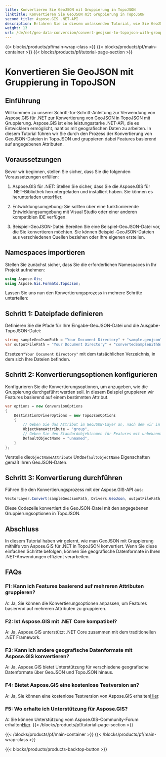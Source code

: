 ```yaml
---
title: Konvertieren Sie GeoJSON mit Gruppierung in TopoJSON
linktitle: Konvertieren Sie GeoJSON mit Gruppierung in TopoJSON
second_title: Aspose.GIS .NET-API
description: Erfahren Sie in diesem umfassenden Tutorial, wie Sie GeoJSON mit Gruppierung mithilfe von Aspose.GIS für .NET in TopoJSON konvertieren.
weight: 13
url: /de/net/geo-data-conversion/convert-geojson-to-topojson-with-grouping/
---
```


{{< blocks/products/pf/main-wrap-class >}}
{{< blocks/products/pf/main-container >}}
{{< blocks/products/pf/tutorial-page-section >}}

# Konvertieren Sie GeoJSON mit Gruppierung in TopoJSON

## Einführung

Willkommen zu unserer Schritt-für-Schritt-Anleitung zur Verwendung von Aspose.GIS für .NET zur Konvertierung von GeoJSON in TopoJSON mit Gruppierung. Aspose.GIS ist eine leistungsstarke .NET-API, die es Entwicklern ermöglicht, nahtlos mit geografischen Daten zu arbeiten. In diesem Tutorial führen wir Sie durch den Prozess der Konvertierung von GeoJSON-Dateien in TopoJSON und gruppieren dabei Features basierend auf angegebenen Attributen.

## Voraussetzungen

Bevor wir beginnen, stellen Sie sicher, dass Sie die folgenden Voraussetzungen erfüllen:

1.  Aspose.GIS für .NET: Stellen Sie sicher, dass Sie die Aspose.GIS für .NET-Bibliothek heruntergeladen und installiert haben. Sie können es herunterladen unter[Hier](https://releases.aspose.com/gis/net/).

2. Entwicklungsumgebung: Sie sollten über eine funktionierende Entwicklungsumgebung mit Visual Studio oder einer anderen kompatiblen IDE verfügen.

3. Beispiel-GeoJSON-Datei: Bereiten Sie eine Beispiel-GeoJSON-Datei vor, die Sie konvertieren möchten. Sie können Beispiel-GeoJSON-Dateien aus verschiedenen Quellen beziehen oder Ihre eigenen erstellen.

## Namespaces importieren

Stellen Sie zunächst sicher, dass Sie die erforderlichen Namespaces in Ihr Projekt aufnehmen:

```csharp
using Aspose.Gis;
using Aspose.Gis.Formats.TopoJson;
```


Lassen Sie uns nun den Konvertierungsprozess in mehrere Schritte unterteilen:

## Schritt 1: Dateipfade definieren

Definieren Sie die Pfade für Ihre Eingabe-GeoJSON-Datei und die Ausgabe-TopoJSON-Datei:

```csharp
string sampleGeoJsonPath = "Your Document Directory" + "sample.geojson";
var outputFilePath = "Your Document Directory" + "convertedSampleWithGrouping_out.topojson";
```

 Ersetzen`"Your Document Directory"` mit dem tatsächlichen Verzeichnis, in dem sich Ihre Dateien befinden.

## Schritt 2: Konvertierungsoptionen konfigurieren

Konfigurieren Sie die Konvertierungsoptionen, um anzugeben, wie die Gruppierung durchgeführt werden soll. In diesem Beispiel gruppieren wir Features basierend auf einem bestimmten Attribut.

```csharp
var options = new ConversionOptions
{
    DestinationDriverOptions = new TopoJsonOptions
    {
        // Geben Sie das Attribut im GeoJSON-Layer an, nach dem wir in Objekte gruppieren möchten
        ObjectNameAttribute = "group",
        // Geben Sie den Standardobjektnamen für Features mit unbekannten Attributwerten an
        DefaultObjectName = "unnamed",
    }
};
```

 Verstelle die`ObjectNameAttribute` Und`DefaultObjectName` Eigenschaften gemäß Ihren GeoJSON-Daten.

## Schritt 3: Konvertierung durchführen

Führen Sie den Konvertierungsprozess mit der Aspose.GIS-API aus:

```csharp
VectorLayer.Convert(sampleGeoJsonPath, Drivers.GeoJson, outputFilePath, Drivers.TopoJson, options);
```

Diese Codezeile konvertiert die GeoJSON-Datei mit den angegebenen Gruppierungsoptionen in TopoJSON.

## Abschluss

In diesem Tutorial haben wir gelernt, wie man GeoJSON mit Gruppierung mithilfe von Aspose.GIS für .NET in TopoJSON konvertiert. Wenn Sie diese einfachen Schritte befolgen, können Sie geografische Datenformate in Ihren .NET-Anwendungen effizient verarbeiten.

## FAQs

### F1: Kann ich Features basierend auf mehreren Attributen gruppieren?
A: Ja, Sie können die Konvertierungsoptionen anpassen, um Features basierend auf mehreren Attributen zu gruppieren.

### F2: Ist Aspose.GIS mit .NET Core kompatibel?
A: Ja, Aspose.GIS unterstützt .NET Core zusammen mit dem traditionellen .NET Framework.

### F3: Kann ich andere geografische Datenformate mit Aspose.GIS konvertieren?
A: Ja, Aspose.GIS bietet Unterstützung für verschiedene geografische Datenformate über GeoJSON und TopoJSON hinaus.

### F4: Bietet Aspose.GIS eine kostenlose Testversion an?
 A: Ja, Sie können eine kostenlose Testversion von Aspose.GIS erhalten[Hier](https://releases.aspose.com/).

### F5: Wo erhalte ich Unterstützung für Aspose.GIS?
 A: Sie können Unterstützung vom Aspose.GIS-Community-Forum erhalten[Hier](https://forum.aspose.com/c/gis/33).
{{< /blocks/products/pf/tutorial-page-section >}}

{{< /blocks/products/pf/main-container >}}
{{< /blocks/products/pf/main-wrap-class >}}

{{< blocks/products/products-backtop-button >}}
